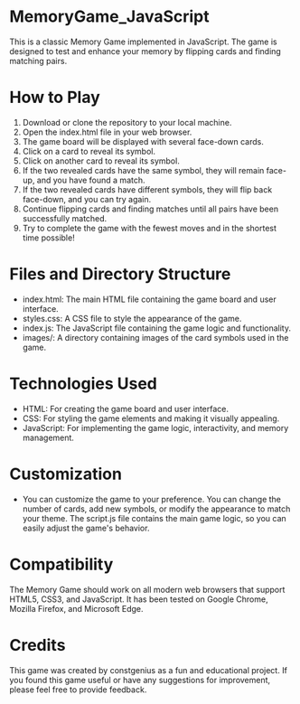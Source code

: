 # MemoryGame_JavaScript
This is a classic Memory Game implemented in JavaScript. The game is designed to test and enhance your memory by flipping cards and finding matching pairs.

# How to Play
1. Download or clone the repository to your local machine.
2. Open the index.html file in your web browser.
3. The game board will be displayed with several face-down cards.
4. Click on a card to reveal its symbol.
5. Click on another card to reveal its symbol.
6. If the two revealed cards have the same symbol, they will remain face-up, and you have found a match.
7. If the two revealed cards have different symbols, they will flip back face-down, and you can try again.
8. Continue flipping cards and finding matches until all pairs have been successfully matched.
9. Try to complete the game with the fewest moves and in the shortest time possible!

# Files and Directory Structure
* index.html: The main HTML file containing the game board and user interface.
* styles.css: A CSS file to style the appearance of the game.
* index.js: The JavaScript file containing the game logic and functionality.
* images/: A directory containing images of the card symbols used in the game.

# Technologies Used
* HTML: For creating the game board and user interface.
* CSS: For styling the game elements and making it visually appealing.
* JavaScript: For implementing the game logic, interactivity, and memory management.

# Customization
* You can customize the game to your preference. You can change the number of cards, add new symbols, or modify the appearance to match your theme. The script.js file contains the main game logic, so you can easily adjust the game's behavior.

# Compatibility
The Memory Game should work on all modern web browsers that support HTML5, CSS3, and JavaScript. It has been tested on Google Chrome, Mozilla Firefox, and Microsoft Edge.

# Credits
This game was created by constgenius as a fun and educational project. If you found this game useful or have any suggestions for improvement, please feel free to provide feedback.
